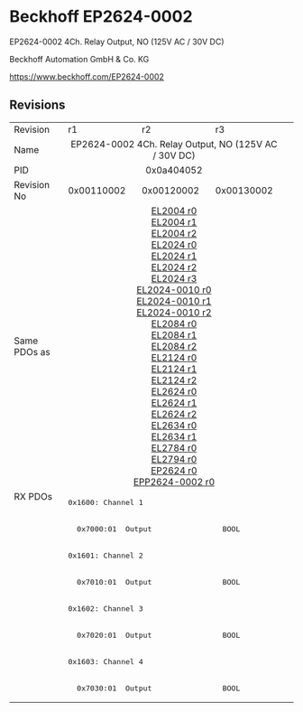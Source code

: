 # Beckhoff EP2624-0002

EP2624-0002 4Ch. Relay Output, NO (125V AC / 30V DC)

Beckhoff Automation GmbH & Co. KG

https://www.beckhoff.com/EP2624-0002

## Revisions
<table>
<tr >
<td>Revision</td>
<td><div class="foo">r1</div></td>
<td><div class="foo">r2</div></td>
<td><div class="foo">r3</div></td>
</tr>
<tr >
<td>Name</td>
<td colspan=3 align="center"><div class="foo">EP2624-0002 4Ch. Relay Output, NO (125V AC / 30V DC)</div></td>
</tr>
<tr >
<td>PID</td>
<td colspan=3 align="center"><div class="foo">0x0a404052</div></td>
</tr>
<tr >
<td>Revision No</td>
<td><div class="foo">0x00110002</div></td>
<td><div class="foo">0x00120002</div></td>
<td><div class="foo">0x00130002</div></td>
</tr>
<tr >
<td>Same PDOs as</td>
<td colspan=3 align="center"><div class="foo"><a href="EL2004">EL2004 r0</a><br/><a href="EL2004">EL2004 r1</a><br/><a href="EL2004">EL2004 r2</a><br/><a href="EL2024">EL2024 r0</a><br/><a href="EL2024">EL2024 r1</a><br/><a href="EL2024">EL2024 r2</a><br/><a href="EL2024">EL2024 r3</a><br/><a href="EL2024-0010">EL2024-0010 r0</a><br/><a href="EL2024-0010">EL2024-0010 r1</a><br/><a href="EL2024-0010">EL2024-0010 r2</a><br/><a href="EL2084">EL2084 r0</a><br/><a href="EL2084">EL2084 r1</a><br/><a href="EL2084">EL2084 r2</a><br/><a href="EL2124">EL2124 r0</a><br/><a href="EL2124">EL2124 r1</a><br/><a href="EL2124">EL2124 r2</a><br/><a href="EL2624">EL2624 r0</a><br/><a href="EL2624">EL2624 r1</a><br/><a href="EL2624">EL2624 r2</a><br/><a href="EL2634">EL2634 r0</a><br/><a href="EL2634">EL2634 r1</a><br/><a href="EL2784">EL2784 r0</a><br/><a href="EL2794">EL2794 r0</a><br/><a href="EP2624">EP2624 r0</a><br/><a href="EPP2624-0002">EPP2624-0002 r0</a></div></td>
</tr>
<tr class="rxpdo pdosection">
<td rowspan=8 valign=top>RX PDOs</td>
<td colspan=3 align="left"><pre>0x1600: Channel 1</pre></td>
<td></td>
</tr>
<tr class="rxpdo">
<td colspan=3 align="left"><pre>  0x7000:01  Output                BOOL</pre></td>
</tr>
<tr class="rxpdo pdosection">
<td colspan=3 align="left"><pre>0x1601: Channel 2</pre></td>
</tr>
<tr class="rxpdo">
<td colspan=3 align="left"><pre>  0x7010:01  Output                BOOL</pre></td>
</tr>
<tr class="rxpdo pdosection">
<td colspan=3 align="left"><pre>0x1602: Channel 3</pre></td>
</tr>
<tr class="rxpdo">
<td colspan=3 align="left"><pre>  0x7020:01  Output                BOOL</pre></td>
</tr>
<tr class="rxpdo pdosection">
<td colspan=3 align="left"><pre>0x1603: Channel 4</pre></td>
</tr>
<tr class="rxpdo">
<td colspan=3 align="left"><pre>  0x7030:01  Output                BOOL</pre></td>
</tr>
</table>

